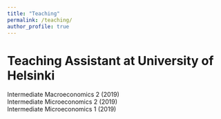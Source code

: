 ```yaml
---
title: "Teaching"
permalink: /teaching/
author_profile: true
---
```


# Teaching Assistant at University of Helsinki

Intermediate Macroeconomics 2 (2019)   
Intermediate Microeconomics 2 (2019)  
Intermediate Microeconomics 1 (2019)  

